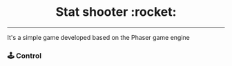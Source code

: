 <h1 align="center"> Stat shooter :rocket: </h1>

---

It's a simple game developed based on the Phaser game engine

### :joystick: Control
#### 
